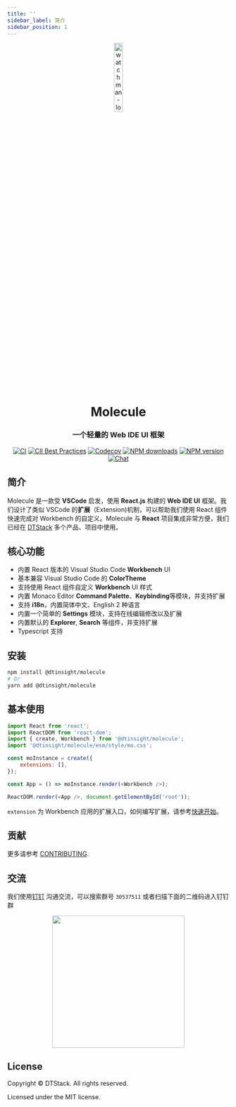 ```yaml
---
title: ''
sidebar_label: 简介
sidebar_position: 1
---
```


<div align="center">
 <img src="/molecule/img/logo@3x.png" width="20%" height="20%" alt="watchman-logo" />
 <h1>Molecule</h1>
 <h3>一个轻量的 Web IDE UI 框架</h3>

[![CI][ci-image]][ci-url] [![CII Best Practices][cii-img]][cii-url] [![Codecov][codecov-image]][codecov-url] [![NPM downloads][download-img]][download-url] [![NPM version][npm-version]][npm-version-url] [![Chat][online-chat-img]][online-chat-url]

</div>

[ci-image]: https://github.com/DTStack/molecule/actions/workflows/main.yml/badge.svg
[ci-url]: https://github.com/DTStack/molecule/actions/workflows/main.yml
[codecov-image]: https://codecov.io/gh/DTStack/molecule/branch/main/graph/badge.svg?token=PDjbCBo6qz
[codecov-url]: https://codecov.io/gh/DTStack/molecule
[download-img]: https://img.shields.io/npm/dm/@dtinsight/molecule.svg?style=flat
[download-url]: https://www.npmjs.com/package/@dtinsight/molecule
[npm-version]: https://img.shields.io/npm/v/@dtinsight/molecule.svg?style=flat-square
[npm-version-url]: https://www.npmjs.com/package/@dtinsight/molecule
[online-chat-img]: https://img.shields.io/discord/920616811261743104?logo=Molecule
[online-chat-url]: https://discord.com/invite/b62gpHwNA7
[cii-img]: https://bestpractices.coreinfrastructure.org/projects/6307/badge
[cii-url]: https://bestpractices.coreinfrastructure.org/projects/6307

## 简介

Molecule 是一款受 **VSCode** 启发，使用 **React.js** 构建的 **Web IDE UI** 框架。我们设计了类似 VSCode 的**扩展**（Extension)机制，可以帮助我们使用 React 组件快速完成对 Workbench 的自定义。Molecule 与 **React** 项目集成非常方便，我们已经在 [DTStack](https://www.dtstack.com/) 多个产品、项目中使用。

## 核心功能

-   内置 React 版本的 Visual Studio Code **Workbench** UI
-   基本兼容 Visual Studio Code 的 **ColorTheme**
-   支持使用 React 组件自定义 **Workbench** UI 样式
-   内置 Monaco Editor **Command Palette**、**Keybinding**等模块，并支持扩展
-   支持 **i18n**，内置简体中文、English 2 种语言
-   内置一个简单的 **Settings** 模块，支持在线编辑修改以及扩展
-   内置默认的 **Explorer**, **Search** 等组件，并支持扩展
-   Typescript 支持

## 安装

```bash
npm install @dtinsight/molecule
# Or
yarn add @dtinsight/molecule
```

## 基本使用

```javascript
import React from 'react';
import ReactDOM from 'react-dom';
import { create, Workbench } from '@dtinsight/molecule';
import '@dtinsight/molecule/esm/style/mo.css';

const moInstance = create({
    extensions: [],
});

const App = () => moInstance.render(<Workbench />);

ReactDOM.render(<App />, document.getElementById('root'));
```

`extension` 为 Workbench 应用的扩展入口，如何编写扩展，请参考[快速开始](./quick-start.md)。

## 贡献

更多请参考 [CONTRIBUTING](./contributing.md).

## 交流

我们使用[钉钉](https://www.dingtalk.com/) 沟通交流，可以搜索群号 `30537511` 或者扫描下面的二维码进入钉钉群

<div align="center"> 
 <img src="/molecule/img/qrcode-chat.jpg" width="300" />
</div>

## License

Copyright © DTStack. All rights reserved.

Licensed under the MIT license.
